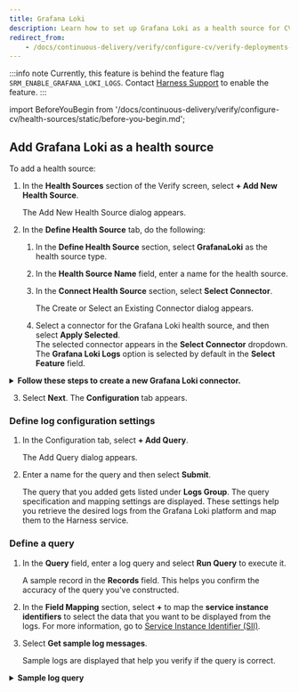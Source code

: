 ```yaml
---
title: Grafana Loki
description: Learn how to set up Grafana Loki as a health source for CV
redirect_from: 
    - /docs/continuous-delivery/verify/configure-cv/verify-deployments-with-loki
---
```


:::info note
Currently, this feature is behind the feature flag `SRM_ENABLE_GRAFANA_LOKI_LOGS`. Contact [Harness Support](mailto:support@harness.io) to enable the feature.
:::

import BeforeYouBegin from '/docs/continuous-delivery/verify/configure-cv/health-sources/static/before-you-begin.md';

<BeforeYouBegin />

## Add Grafana Loki as a health source

To add a health source:

1. In the **Health Sources** section of the Verify screen, select **+ Add New Health Source**.
   
   The Add New Health Source dialog appears.

2. In the **Define Health Source** tab, do the following:
      
   1. In the **Define Health Source** section, select **GrafanaLoki** as the health source type.
      
   2. In the **Health Source Name** field, enter a name for the health source.
      
   3. In the **Connect Health Source** section, select **Select Connector**. 
   
      The Create or Select an Existing Connector dialog appears.
      
   4. Select a connector for the Grafana Loki health source, and then select **Apply Selected**.  
         The selected connector appears in the **Select Connector** dropdown. The **Grafana Loki Logs** option is selected by default in the **Select Feature** field.

<details>
<summary><b>Follow these steps to create a new Grafana Loki connector.</b></summary>

         1.	In the Create or Select an Existing Connector dialog, select **+ New Connector**.
         
         2. In the **Overview** tab, enter a name for the connector, an optional description, and a tag, and then select **Continue**. If you are going to use multiple providers of the same type, ensure you give each provider a different name.
         
         3.	In the **Headers** tab, enter the following and select **Next**:

               - **Base URL** of your Grafana Loki account. By default, Grafana Loki exposes its API on the 3100 port without any authentication. 
               - Optionally, the **Key** and **Value** pair for the Grafana Loki log stream that you want to select in the query. For more information on the log stream selector and key-value pairs, go to [Log stream selector](https://grafana.com/docs/loki/latest/logql/log_queries/#log-stream-selector).

         4. Optionally, in the **Parameters** tab, enter the **Key** and **Value** pair.

         5. In the **Validation Path** tab, select either the **GET** or **POST** request method and enter the **Validation Path**.  
            
            If you select **POST**, you must also include the request body. Here's an example of a validation path for a **GET** request: `loki/api/v1/labels`.

         6. In the **Delegates Setup** tab, choose one of the following:

               - **Use any available Delegate**: Harness automatically assigns an available delegate.
               
               - **Only use Delegates with all of the following tags**: You can enter tags to ensure that Harness selects only the delegates that have been assigned those specific tags.

         7. Select **Save** and **Continue**.  
               
               Harness verifies the connection. 

         8. Once the verification is successful, select **Finish**.  
               
               The Grafana Loki connector is added to the list of connectors.

</details>
       
      
3. Select **Next**.
         The **Configuration** tab appears.
 

### Define log configuration settings

1. In the Configuration tab, select **+ Add Query**.  
   
   The Add Query dialog appears.

2. Enter a name for the query and then select **Submit**.  
   
   The query that you added gets listed under **Logs Group**. The query specification and mapping settings are displayed.
   These settings help you retrieve the desired logs from the Grafana Loki platform and map them to the Harness service. 


### Define a query
   
1. In the **Query** field, enter a log query and select **Run Query** to execute it.
   
    A sample record in the **Records** field. This helps you confirm the accuracy of the query you've constructed.
   
2. In the **Field Mapping** section, select **+** to map the **service instance identifiers** to select the data that you want to be displayed from the logs. For more information, go to [Service Instance Identifier (SII)](/docs/continuous-delivery/verify/verify-deployments-with-the-verify-step#service-instance-identifier-sii).

3. Select **Get sample log messages**.  
   
   Sample logs are displayed that help you verify if the query is correct.

<details>
<summary><b>Sample log query</b></summary>

   Query for showing data from all filenames, except for syslog: `{filename=~".+",filename!="/var/log/syslog"}`

   ![Grafana Loki sample query](./static/cv-loki-log-query.png)

</details>